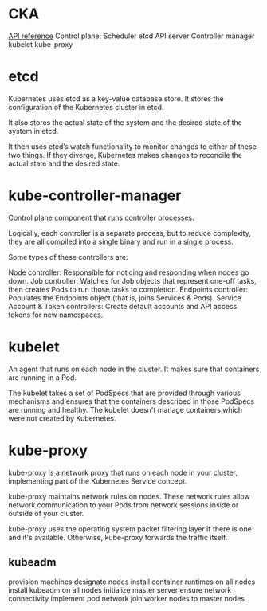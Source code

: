 # CKA

[API reference](https://kubernetes.io/docs/reference/generated/kubernetes-api/v1.23/#-strong-workloads-apis-strong-)
Control plane:
    Scheduler
    etcd
    API server
    Controller manager
    kubelet
    kube-proxy

# etcd
Kubernetes uses etcd as a key-value database store. It stores the configuration of the Kubernetes cluster in etcd.

It also stores the actual state of the system and the desired state of the system in etcd.

It then uses etcd’s watch functionality to monitor changes to either of these two things. If they diverge, Kubernetes makes changes to reconcile the actual state and the desired state.

# kube-controller-manager
Control plane component that runs controller processes.

Logically, each controller is a separate process, but to reduce complexity, they are all compiled into a single binary and run in a single process.

Some types of these controllers are:

Node controller: Responsible for noticing and responding when nodes go down.
Job controller: Watches for Job objects that represent one-off tasks, then creates Pods to run those tasks to completion.
Endpoints controller: Populates the Endpoints object (that is, joins Services & Pods).
Service Account & Token controllers: Create default accounts and API access tokens for new namespaces.


# kubelet 
An agent that runs on each node in the cluster. It makes sure that containers are running in a Pod.

The kubelet takes a set of PodSpecs that are provided through various mechanisms and ensures that the containers described in those PodSpecs are running and healthy. The kubelet doesn't manage containers which were not created by Kubernetes.

# kube-proxy
kube-proxy is a network proxy that runs on each node in your cluster, implementing part of the Kubernetes Service concept.

kube-proxy maintains network rules on nodes. These network rules allow network communication to your Pods from network sessions inside or outside of your cluster.

kube-proxy uses the operating system packet filtering layer if there is one and it's available. Otherwise, kube-proxy forwards the traffic itself.

## kubeadm

provision machines
designate nodes
install container runtimes on all nodes
install kubeadm on all nodes
initialize master server
ensure network connectivity
implement pod network
join worker nodes to master nodes
